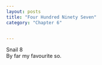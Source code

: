 ```yaml
---
layout: posts
title: "Four Hundred Ninety Seven"
category: "Chapter 6"


---
```

<style>
body {
text-align: justify}
</style>

Snail 8
<br>
By far my favourite so. 

